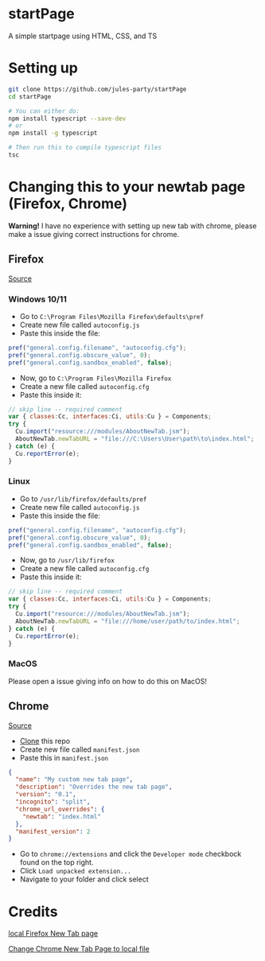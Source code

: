# startPage
A simple startpage using HTML, CSS, and TS

# Setting up

```bash
git clone https://github.com/jules-party/startPage
cd startPage

# You can either do:
npm install typescript --save-dev
# or
npm install -g typescript

# Then run this to compile typescript files
tsc
```

# Changing this to your newtab page (Firefox, Chrome)
**Warning!** I have no experience with setting up new tab with chrome, please make a issue giving correct instructions for chrome.

## Firefox
[Source](https://konfou.xyz/posts/local-firefox-new-tab-page/)
### Windows 10/11
- Go to `C:\Program Files\Mozilla Firefox\defaults\pref`
- Create new file called `autoconfig.js`
- Paste this inside the file:
```js
pref("general.config.filename", "autoconfig.cfg");
pref("general.config.obscure_value", 0);
pref("general.config.sandbox_enabled", false);
```
- Now, go to `C:\Program Files\Mozilla Firefox`
- Create a new file called `autoconfig.cfg`
- Paste this inside it:
```js
// skip line -- required comment
var { classes:Cc, interfaces:Ci, utils:Cu } = Components;
try {
  Cu.import("resource:///modules/AboutNewTab.jsm");
  AboutNewTab.newTabURL = "file:///C:\Users\User\path\to\index.html";
} catch (e) {
  Cu.reportError(e);
}
```

### Linux
- Go to `/usr/lib/firefox/defaults/pref`
- Create new file called `autoconfig.js`
- Paste this inside the file:
```js
pref("general.config.filename", "autoconfig.cfg");
pref("general.config.obscure_value", 0);
pref("general.config.sandbox_enabled", false);
```
- Now, go to `/usr/lib/firefox`
- Create a new file called `autoconfig.cfg`
- Paste this inside it:
```js
// skip line -- required comment
var { classes:Cc, interfaces:Ci, utils:Cu } = Components;
try {
  Cu.import("resource:///modules/AboutNewTab.jsm");
  AboutNewTab.newTabURL = "file:///home/user/path/to/index.html";
} catch (e) {
  Cu.reportError(e);
}
```

### MacOS
Please open a issue giving info on how to do this on MacOS!

## Chrome
[Source](https://superuser.com/questions/907234/change-chrome-new-tab-page-to-local-file)

- [Clone](https://github.com/jules-party/startPage#setting-up) this repo
- Create new file called `manifest.json`
- Paste this in `manifest.json`
```json
{
  "name": "My custom new tab page",
  "description": "Overrides the new tab page",
  "version": "0.1",
  "incognito": "split",
  "chrome_url_overrides": {
    "newtab": "index.html"
  },
  "manifest_version": 2
}
```
- Go to `chrome://extensions` and click the `Developer mode` checkbock found on the top right.
- Click `Load unpacked extension...`
- Navigate to your folder and click select

# Credits
[local Firefox New Tab page](https://konfou.xyz/posts/local-firefox-new-tab-page/)

[Change Chrome New Tab Page to local file](https://superuser.com/questions/907234/change-chrome-new-tab-page-to-local-file)